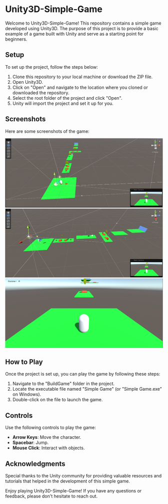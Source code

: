# Unity3D-Simple-Game

Welcome to Unity3D-Simple-Game! This repository contains a simple game developed using Unity3D. The purpose of this project is to provide a basic example of a game built with Unity and serve as a starting point for beginners.

## Setup

To set up the project, follow the steps below:

1. Clone this repository to your local machine or download the ZIP file.
2. Open Unity3D.
3. Click on "Open" and navigate to the location where you cloned or downloaded the repository.
4. Select the root folder of the project and click "Open".
5. Unity will import the project and set it up for you.

## Screenshots

Here are some screenshots of the game:

![Screenshot 1](images/Screenshot1.png)
![Screenshot 2](images/Screenshot2.png)
![Screenshot 3](images/Screenshot3.png)

## How to Play

Once the project is set up, you can play the game by following these steps:

1. Navigate to the "BuildGame" folder in the project.
2. Locate the executable file named "Simple Game" (or "Simple Game.exe" on Windows).
3. Double-click on the file to launch the game.

## Controls

Use the following controls to play the game:

- **Arrow Keys**: Move the character.
- **Spacebar**: Jump.
- **Mouse Click**: Interact with objects.


## Acknowledgments

Special thanks to the Unity community for providing valuable resources and tutorials that helped in the development of this simple game.

Enjoy playing Unity3D-Simple-Game! If you have any questions or feedback, please don't hesitate to reach out.
